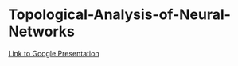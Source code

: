 # Topological-Analysis-of-Neural-Networks

[Link to Google Presentation](https://docs.google.com/presentation/d/1pZEgfAmRbMpRkZikziOzrfzfHa-eGercH9FTdSoQ37E/edit#slide=id.g256d167ab8d_1_75)
